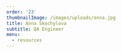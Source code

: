 ```yaml
---
order: '23'
thumbnailImage: /images/uploads/anna.jpg
title: Anna Skochylova
subtitle: QA Engineer
menu:
  - resources
---
```


